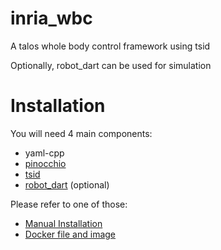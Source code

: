 # inria_wbc

A talos whole body control framework using tsid

Optionally, robot_dart can be used for simulation

# Installation

You will need 4 main components:
* yaml-cpp
* [pinocchio](https://github.com/stack-of-tasks/pinocchio)
* [tsid](https://github.com/stack-of-tasks/tsid)
* [robot_dart](https://github.com/resibots/robot_dart) (optional)

Please refer to one of those:
* [Manual Installation](docs/installation.md)
* [Docker file and image](https://gitlab.inria.fr/locolearn/public/docker_inria_wbc)
